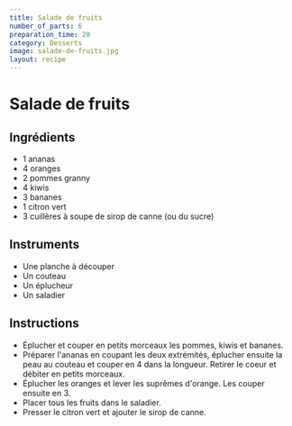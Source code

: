 ```yaml
---
title: Salade de fruits
number_of_parts: 6
preparation_time: 20
category: Desserts
image: salade-de-fruits.jpg
layout: recipe
---
```

# Salade de fruits

## Ingrédients

- 1 ananas
- 4 oranges
- 2 pommes granny
- 4 kiwis
- 3 bananes
- 1 citron vert
- 3 cuillères à soupe de sirop de canne (ou du sucre)

## Instruments

- Une planche à découper
- Un couteau
- Un éplucheur
- Un saladier

## Instructions

- Éplucher et couper en petits morceaux les pommes, kiwis et bananes.
- Préparer l'ananas en coupant les deux extrémités, éplucher ensuite la peau au couteau et couper en 4 dans la longueur. Retirer le coeur et débiter en petits morceaux.
- Éplucher les oranges et lever les suprêmes d'orange. Les couper ensuite en 3.
- Placer tous les fruits dans le saladier.
- Presser le citron vert et ajouter le sirop de canne.
